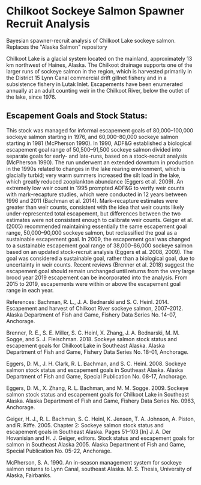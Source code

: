 # Chilkoot Sockeye Salmon Spawner Recruit Analysis
Bayesian spawner-recruit analysis of Chilkoot Lake sockeye salmon. Replaces the "Alaska Salmon" repository

Chilkoot Lake is a glacial system located on the mainland, approximately 13 km northwest of Haines, Alaska. The Chilkoot drainage supports one of the larger runs of sockeye salmon in the region, which is harvested primarily in the District 15 Lynn Canal commercial drift gillnet fishery and in a subsistence fishery in Lutak Inlet. Escapements have been enumerated annually at an adult counting weir in the Chilkoot River, below the outlet of the lake, since 1976. 

## Escapement Goals and Stock Status:  
This stock was managed for informal escapement goals of 80,000–100,000 sockeye salmon starting in 1976, and 60,000–80,000 sockeye salmon starting in 1981 (McPherson 1990). In 1990, ADF&G established a biological escapement goal range of 50,500–91,500 sockeye salmon divided into separate goals for early- and late-runs, based on a stock-recruit analysis (McPherson 1990). The run underwent an extended downturn in production in the 1990s related to changes in the lake rearing environment, which is glacially turbid; very warm summers increased the silt load in the lake, which greatly reduced zooplankton abundance (Eggers et al. 2009). An extremely low weir count in 1995 prompted ADF&G to verify weir counts with mark–recapture studies, which were conducted in 12 years between 1996 and 2011 (Bachman et al. 2014). Mark–recapture estimates were greater than weir counts, consistent with the idea that weir counts likely under-represented total escapement, but differences between the two estimates were not consistent enough to calibrate weir counts. Geiger et al. (2005) recommended maintaining essentially the same escapement goal range, 50,000–90,000 sockeye salmon, but reclassified the goal as a sustainable escapement goal. In 2009, the escapement goal was changed to a sustainable escapement goal range of 38,000–86,000 sockeye salmon based on an updated stock-recruit analysis (Eggers et al. 2008, 2009). The goal was considered a sustainable goal, rather than a biological goal, due to uncertainty in weir counts. Recent reviews (Brenner et al. 2018) suggest the escapement goal should remain unchanged until returns from the very large brood year 2019 escapement can be incorporated into the analysis. From 2015 to 2019, escapements were within or above the escapement goal range in each year. 

References:
Bachman, R. L., J. A. Bednarski and S. C. Heinl. 2014. Escapement and harvest of Chilkoot River sockeye salmon, 2007–2012. Alaska Department of Fish and Game, Fishery Data Series No. 14-07, Anchorage. 

Brenner, R. E., S. E. Miller, S. C. Heinl, X. Zhang, J. A. Bednarski, M. M. Sogge, and S. J. Fleischman. 2018. Sockeye salmon stock status and escapement goals for Chilkoot Lake in Southeast Alaska. Alaska Department of Fish and Game, Fishery Data Series No. 18-01, Anchorage. 

Eggers, D. M., J. H. Clark, R. L. Bachman, and S. C. Heinl. 2008. Sockeye salmon stock status and escapement goals in Southeast Alaska. Alaska Department of Fish and Game, Special Publication No. 08-17, Anchorage. 

Eggers, D. M., X. Zhang, R. L. Bachman, and M. M. Sogge. 2009. Sockeye salmon stock status and escapement goals for Chilkoot Lake in Southeast Alaska. Alaska Department of Fish and Game, Fishery Data Series No. 0963, Anchorage.

Geiger, H. J., R. L. Bachman, S. C. Heinl, K. Jensen, T. A. Johnson, A. Piston, and R. Riffe.  2005.  Chapter 2: Sockeye salmon stock status and escapement goals in Southeast Alaska. Pages 51–103 [In] J. A. Der Hovanisian and H. J. Geiger, editors. Stock status and escapement goals for salmon in Southeast Alaska 2005. Alaska Department of Fish and Game, Special Publication No. 05-22, Anchorage.

McPherson, S. A.  1990. An in-season management system for sockeye salmon returns to Lynn Canal, southeast Alaska.  M. S. Thesis, University of Alaska, Fairbanks. 
